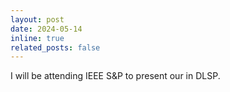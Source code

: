 ```yaml
---
layout: post
date: 2024-05-14
inline: true
related_posts: false
---
```


I will be attending IEEE S&P to present our in DLSP. 
